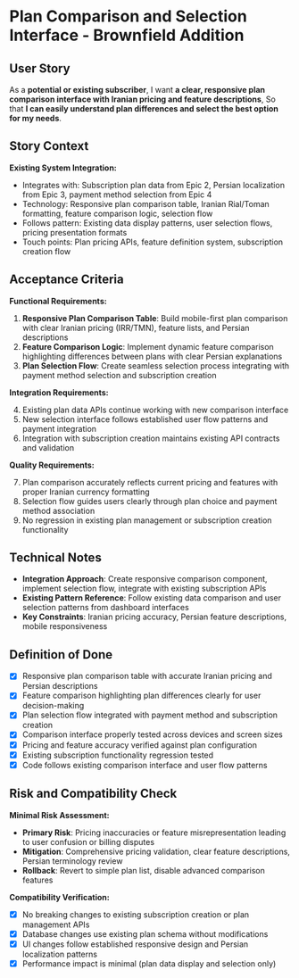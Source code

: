 # Plan Comparison and Selection Interface - Brownfield Addition

## User Story

As a **potential or existing subscriber**,
I want **a clear, responsive plan comparison interface with Iranian pricing and feature descriptions**,
So that **I can easily understand plan differences and select the best option for my needs**.

## Story Context

**Existing System Integration:**
- Integrates with: Subscription plan data from Epic 2, Persian localization from Epic 3, payment method selection from Epic 4
- Technology: Responsive plan comparison table, Iranian Rial/Toman formatting, feature comparison logic, selection flow
- Follows pattern: Existing data display patterns, user selection flows, pricing presentation formats
- Touch points: Plan pricing APIs, feature definition system, subscription creation flow

## Acceptance Criteria

**Functional Requirements:**

1. **Responsive Plan Comparison Table**: Build mobile-first plan comparison with clear Iranian pricing (IRR/TMN), feature lists, and Persian descriptions
2. **Feature Comparison Logic**: Implement dynamic feature comparison highlighting differences between plans with clear Persian explanations
3. **Plan Selection Flow**: Create seamless selection process integrating with payment method selection and subscription creation

**Integration Requirements:**

4. Existing plan data APIs continue working with new comparison interface
5. New selection interface follows established user flow patterns and payment integration
6. Integration with subscription creation maintains existing API contracts and validation

**Quality Requirements:**

7. Plan comparison accurately reflects current pricing and features with proper Iranian currency formatting
8. Selection flow guides users clearly through plan choice and payment method association
9. No regression in existing plan management or subscription creation functionality

## Technical Notes

- **Integration Approach**: Create responsive comparison component, implement selection flow, integrate with existing subscription APIs
- **Existing Pattern Reference**: Follow existing data comparison and user selection patterns from dashboard interfaces
- **Key Constraints**: Iranian pricing accuracy, Persian feature descriptions, mobile responsiveness

## Definition of Done

- [x] Responsive plan comparison table with accurate Iranian pricing and Persian descriptions
- [x] Feature comparison highlighting plan differences clearly for user decision-making
- [x] Plan selection flow integrated with payment method and subscription creation
- [x] Comparison interface properly tested across devices and screen sizes
- [x] Pricing and feature accuracy verified against plan configuration
- [x] Existing subscription functionality regression tested
- [x] Code follows existing comparison interface and user flow patterns

## Risk and Compatibility Check

**Minimal Risk Assessment:**
- **Primary Risk**: Pricing inaccuracies or feature misrepresentation leading to user confusion or billing disputes
- **Mitigation**: Comprehensive pricing validation, clear feature descriptions, Persian terminology review
- **Rollback**: Revert to simple plan list, disable advanced comparison features

**Compatibility Verification:**
- [x] No breaking changes to existing subscription creation or plan management APIs
- [x] Database changes use existing plan schema without modifications
- [x] UI changes follow established responsive design and Persian localization patterns
- [x] Performance impact is minimal (plan data display and selection only)